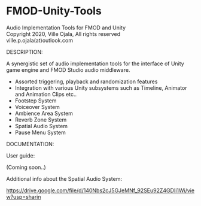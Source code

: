 # FMOD-Unity-Tools
Audio Implementation Tools for FMOD and Unity\
Copyright 2020, Ville Ojala, All rights reserved\
ville.p.ojala(at)outlook.com

DESCRIPTION:

A synergistic set of audio implementation tools for the interface of Unity game engine and FMOD Studio audio middleware.

- Assorted triggering, playback and randomization features
- Integration with various Unity subsystems such as Timeline, Animator and Animation Clips etc..
- Footstep System
- Voiceover System
- Ambience Area System
- Reverb Zone System
- Spatial Audio System
- Pause Menu System

DOCUMENTATION:

User guide:

(Coming soon..)

Additional info about the Spatial Audio System:

https://drive.google.com/file/d/140Nbs2cJ5GJeMNf_92SEu92Z4GDIi1Wi/view?usp=sharin
